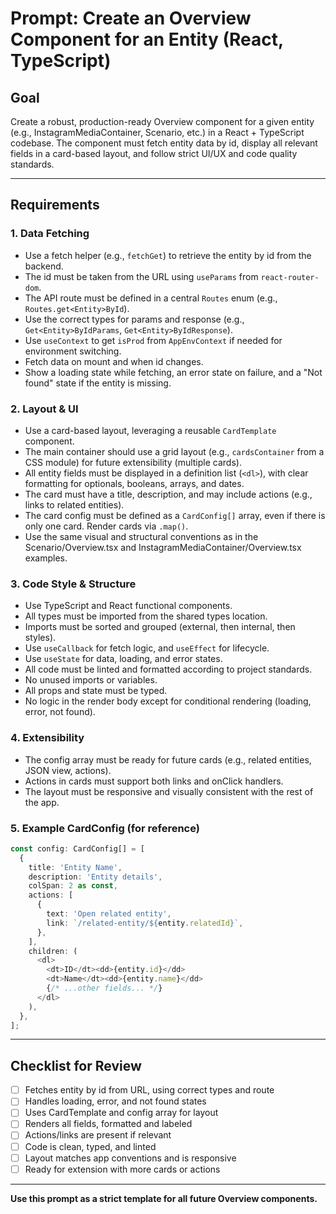 # Prompt: Create an Overview Component for an Entity (React, TypeScript)

## Goal

Create a robust, production-ready Overview component for a given entity (e.g., InstagramMediaContainer, Scenario, etc.) in a React + TypeScript codebase. The component must fetch entity data by id, display all relevant fields in a card-based layout, and follow strict UI/UX and code quality standards.

---

## Requirements

### 1. Data Fetching

- Use a fetch helper (e.g., `fetchGet`) to retrieve the entity by id from the backend.
- The id must be taken from the URL using `useParams` from `react-router-dom`.
- The API route must be defined in a central `Routes` enum (e.g., `Routes.get<Entity>ById`).
- Use the correct types for params and response (e.g., `Get<Entity>ByIdParams`, `Get<Entity>ByIdResponse`).
- Use `useContext` to get `isProd` from `AppEnvContext` if needed for environment switching.
- Fetch data on mount and when id changes.
- Show a loading state while fetching, an error state on failure, and a "Not found" state if the entity is missing.

### 2. Layout & UI

- Use a card-based layout, leveraging a reusable `CardTemplate` component.
- The main container should use a grid layout (e.g., `cardsContainer` from a CSS module) for future extensibility (multiple cards).
- All entity fields must be displayed in a definition list (`<dl>`), with clear formatting for optionals, booleans, arrays, and dates.
- The card must have a title, description, and may include actions (e.g., links to related entities).
- The card config must be defined as a `CardConfig[]` array, even if there is only one card. Render cards via `.map()`.
- Use the same visual and structural conventions as in the Scenario/Overview.tsx and InstagramMediaContainer/Overview.tsx examples.

### 3. Code Style & Structure

- Use TypeScript and React functional components.
- All types must be imported from the shared types location.
- Imports must be sorted and grouped (external, then internal, then styles).
- Use `useCallback` for fetch logic, and `useEffect` for lifecycle.
- Use `useState` for data, loading, and error states.
- All code must be linted and formatted according to project standards.
- No unused imports or variables.
- All props and state must be typed.
- No logic in the render body except for conditional rendering (loading, error, not found).

### 4. Extensibility

- The config array must be ready for future cards (e.g., related entities, JSON view, actions).
- Actions in cards must support both links and onClick handlers.
- The layout must be responsive and visually consistent with the rest of the app.

### 5. Example CardConfig (for reference)

```ts
const config: CardConfig[] = [
  {
    title: 'Entity Name',
    description: 'Entity details',
    colSpan: 2 as const,
    actions: [
      {
        text: 'Open related entity',
        link: `/related-entity/${entity.relatedId}`,
      },
    ],
    children: (
      <dl>
        <dt>ID</dt><dd>{entity.id}</dd>
        <dt>Name</dt><dd>{entity.name}</dd>
        {/* ...other fields... */}
      </dl>
    ),
  },
];
```

---

## Checklist for Review

- [ ] Fetches entity by id from URL, using correct types and route
- [ ] Handles loading, error, and not found states
- [ ] Uses CardTemplate and config array for layout
- [ ] Renders all fields, formatted and labeled
- [ ] Actions/links are present if relevant
- [ ] Code is clean, typed, and linted
- [ ] Layout matches app conventions and is responsive
- [ ] Ready for extension with more cards or actions

---

**Use this prompt as a strict template for all future Overview components.**
